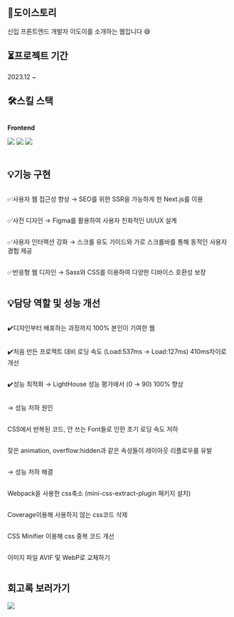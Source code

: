 ## 🌱도이스토리 
신입 프론트엔드 개발자 이도이를 소개하는 웹입니다 :smile:

## ⏳프로젝트 기간 
2023.12 ~ 

## 🛠️스킬 스택 
<div style="display:flex; flex-direction:column; align-items:flex-start;">
    <p><strong>Frontend</strong></p>
    <div>
        <img src="https://img.shields.io/badge/Next.js-000000?style=flat-square&logo=Next.js&logoColor=white">
        <img src="https://img.shields.io/badge/Sass-CC6699?style=flat-square&logo=Sass&logoColor=white"> 
        <img src="https://img.shields.io/badge/Vercel-000000?style=flat-square&logo=Vercel&logoColor=white"> 
    </div><br/>
</div>

## 💡기능 구현
<div style="display:flex; flex-direction:column; align-items:flex-start;">
    <p>✅사용자 웹 접근성 향상 → SEO를 위한 SSR을 가능하게 한 Next.js를 이용</p>
    <p>✅사전 디자인 → Figma를 활용하여 사용자 친화적인 UI/UX 설계</p>
    <p>✅사용자 인터랙션 강화 → 스크롤 유도 가이드와 가로 스크롤바를 통해 동적인 사용자 경험 제공 </p>
    <p>✅반응형 웹 디자인 → Sass와 CSS를 이용하여 다양한 디바이스 호환성 보장 </p>
</div>

## 💡담당 역할 및 성능 개선 
<div style="display:flex; flex-direction:column; align-items:flex-start;">
    <p>✔️디자인부터 배포하는 과정까지 100% 본인이 기여한 웹</p>
    <p>✔️처음 만든 프로젝트 대비 로딩 속도 (Load:537ms → Load:127ms) 410ms차이로 개선 </p>
    <p>✔️성능 최적화 → LightHouse 성능 평가에서 (0 → 90) 100% 향상  </p>
    <p>→ 성능 저하 원인</p>
    <p>CSS에서 반복된 코드, 안 쓰는 Font들로 인한 초기 로딩 속도 저하</p>
    <p>잦은 animation, overflow:hidden과 같은 속성들이 레이아웃 리플로우를 유발</p>
     <p>→ 성능 저하 해결 </p>
    <p>Webpack을 사용한 css축소 (mini-css-extract-plugin 패키지 설치) </p>
    <p>Coverage이용해 사용하지 않는 css코드 삭제</p>
    <p>CSS Minifier 이용해 css 중복 코드 개선</p>
    <p>이미지 파일 AVIF 및 WebP로 교체하기</p>
</div>

## 회고록 보러가기 
 <a href="https://2-doooo-2.tistory.com/135">
          <img src="https://img.shields.io/badge/Tistory-E74C3C?style=flat-square&logo=tistory&logoColor=white"> 
 </a>





